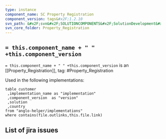 ```yaml
---
type: instance
component_name: SC Property Registration
component_version: tags&#x2F;1.2.10
svn_path: &#x2F;svn&#x2F;SOLUTIONCOMPONENTS&#x2F;SolutionDevelopment&#x2F;Property_Registration
svn_core_folder: Property_Registration
---
```


## `= this.component_name + " " +this.component_version`

`= this.component_name + " " +this.component_version` is an [[Property_Registration]],
tag: #Property_Registration

Used in the following implementations:
```dataview
table customer
 ,implementation_name as "implementation"
 ,component_version  as "version"
 ,solution
 ,country  
from "anglo-helper/implementations"
where contains(file.outlinks,this.file.link)
```


## List of jira issues
